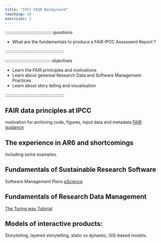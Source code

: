 ```yaml
---
title: "IPCC FAIR Background"
teaching: 10
exercises: 2 
---
```


:::::::::::::::::::::::::::::::::::::: questions 

- What are the fundamentals to produce a FAIR IPCC Assessemt Report`?

::::::::::::::::::::::::::::::::::::::::::::::::

::::::::::::::::::::::::::::::::::::: objectives

- Learn the FAIR priniciples and motivations
- Learn about genereal Research Data and Software Management Practices
- Learn about story telling and visualisation

::::::::::::::::::::::::::::::::::::::::::::::::

## FAIR data principles at IPCC
motivation for archiving code, figures, input data and metadata
[FAIR guidance](https://zenodo.org/records/10039597)

## The experience in AR6 and shortcomings 

including some examples.


## Fundamentals of Sustainable Research Software 
Software Management Plans 
[eScience](https://www.esciencecenter.nl/wp-content/uploads/2023/01/SS-2023-3.-Template-Software-Management-Plan-2023.docx)

## Fundamentals of Research Data Management
[The Turing way Tutorial](https://book.the-turing-way.org/reproducible-research/rdm.html)

## Models of interactive products: 
Storytelling, layered storytelling, static vs dynamic, GIS-based models. 
